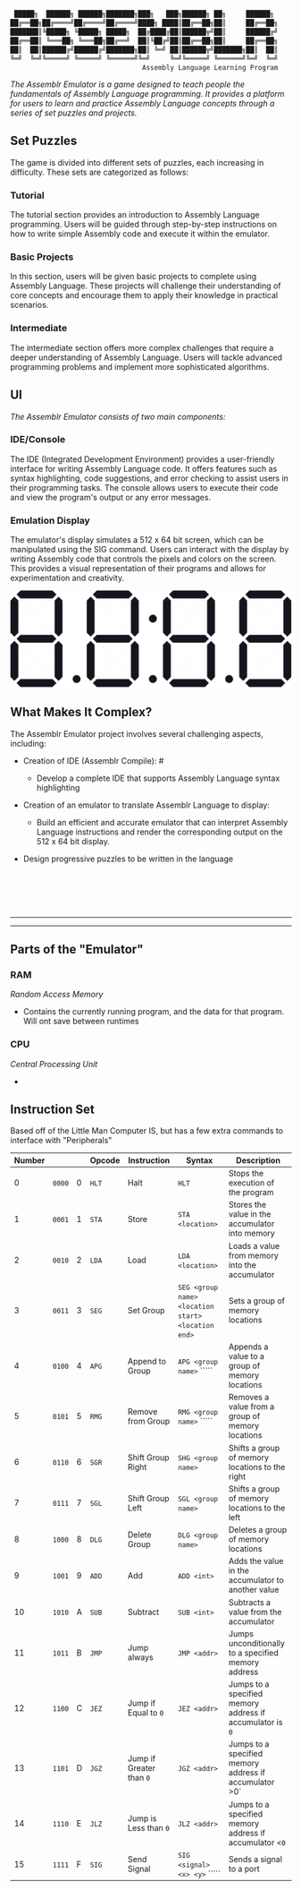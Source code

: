 ```

 █████╗  ██████╗ ██████╗███████╗███╗   ███╗██████╗ ██╗     ██████╗ 
██╔══██╗██╔════╝██╔════╝██╔════╝████╗ ████║██╔══██╗██║     ██╔══██╗
███████║╚█████╗ ╚█████╗ █████╗  ██╔████╔██║██████╦╝██║     ██████╔╝
██╔══██║ ╚═══██╗ ╚═══██╗██╔══╝  ██║╚██╔╝██║██╔══██╗██║     ██╔══██╗
██║  ██║██████╔╝██████╔╝███████╗██║ ╚═╝ ██║██████╦╝███████╗██║  ██║
╚═╝  ╚═╝╚═════╝ ╚═════╝ ╚══════╝╚═╝     ╚═╝╚═════╝ ╚══════╝╚═╝  ╚═╝
                                 Assembly Language Learning Program

```
_The Assemblr Emulator is a game designed to teach people the fundamentals of Assembly Language programming. It provides a platform for users to learn and practice Assembly Language concepts through a series of set puzzles and projects._

## Set Puzzles

The game is divided into different sets of puzzles, each increasing in difficulty. These sets are categorized as follows:

### Tutorial

The tutorial section provides an introduction to Assembly Language programming. Users will be guided through step-by-step instructions on how to write simple Assembly code and execute it within the emulator.

### Basic Projects

In this section, users will be given basic projects to complete using Assembly Language. These projects will challenge their understanding of core concepts and encourage them to apply their knowledge in practical scenarios.

### Intermediate

The intermediate section offers more complex challenges that require a deeper understanding of Assembly Language. Users will tackle advanced programming problems and implement more sophisticated algorithms.

## UI

_The Assemblr Emulator consists of two main components:_

### IDE/Console

The IDE (Integrated Development Environment) provides a user-friendly interface for writing Assembly Language code. It offers features such as syntax highlighting, code suggestions, and error checking to assist users in their programming tasks. The console allows users to execute their code and view the program's output or any error messages.

### Emulation Display

The emulator's display simulates a 512 x 64 bit screen, which can be manipulated using the SIG command. Users can interact with the display by writing Assembly code that controls the pixels and colors on the screen. This provides a visual representation of their programs and allows for experimentation and creativity.

![Emulation Display](https://raw.githubusercontent.com/joshua-cotugno/Assemblr/main/README-resources/display.svg)

## What Makes It Complex?

The Assemblr Emulator project involves several challenging aspects, including:

- Creation of IDE (Assemblr Compile): #

  - Develop a complete IDE that supports Assembly Language syntax highlighting
- Creation of an emulator to translate Assemblr Language to display:

  - Build an efficient and accurate emulator that can interpret Assembly Language instructions and render the corresponding output on the 512 x 64 bit display.
- Design progressive puzzles to be written in the language

<br><br><br><br>

---

---

## Parts of the "Emulator"

### RAM

*_Random Access Memory_*

- Contains the currently running program, and the data for that program. Will ont save between runtimes

### CPU

*_Central Processing Unit_*

- 



## Instruction Set

Based off of the Little Man Computer IS, but has a few extra commands to interface with "Peripherals"

| Number |          |   | Opcode  | Instruction                | Syntax                                                   | Description                                                 |
| ------ | -------- | - | ------- | -------------------------- | -------------------------------------------------------- | ----------------------------------------------------------- |
| 0      | `0000` | 0 | `HLT` | Halt                       | `HLT`                                                  | Stops the execution of the program                          |
| 1      | `0001` | 1 | `STA` | Store                      | `STA <location>`                                       | Stores the value in the accumulator into memory             |
| 2      | `0010` | 2 | `LDA` | Load                       | `LDA <location>`                                       | Loads a value from memory into the accumulator              |
| 3      | `0011` | 3 | `SEG` | Set Group                  | `SEG <group name>` `<location start> <location end>` | Sets a group of memory locations                            |
| 4      | `0100` | 4 | `APG` | Append to Group            | `APG <group name>` ``<int>```                        | Appends a value to a group of memory locations              |
| 5      | `0101` | 5 | `RMG` | Remove from Group          | `RMG <group name>` ``<int>```                        | Removes a value from a group of memory locations            |
| 6      | `0110` | 6 | `SGR` | Shift Group Right          | `SHG <group name>`                                     | Shifts a group of memory locations to the right             |
| 7      | `0111` | 7 | `SGL` | Shift Group Left           | `SGL <group name>`                                     | Shifts a group of memory locations to the left              |
| 8      | `1000` | 8 | `DLG` | Delete Group               | `DLG <group name>`                                     | Deletes a group of memory locations                         |
| 9      | `1001` | 9 | `ADD` | Add                        | `ADD <int>`                                            | Adds the value in the accumulator to another value          |
| 10     | `1010` | A | `SUB` | Subtract                   | `SUB <int>`                                            | Subtracts a value from the accumulator                      |
| 11     | `1011` | B | `JMP` | Jump always                | `JMP <addr>`                                           | Jumps unconditionally to a specified memory address         |
| 12     | `1100` | C | `JEZ` | Jump if Equal to `0`     | `JEZ <addr>`                                           | Jumps to a specified memory address if accumulator is `0` |
| 13     | `1101` | D | `JGZ` | Jump if Greater than `0` | `JGZ <addr>`                                           | Jumps to a specified memory address if accumulator >0`      |
| 14     | `1110` | E | `JLZ` | Jump is Less than `0`    | `JLZ <addr>`                                           | Jumps to a specified memory address if accumulator <`0`   |
| 15     | `1111` | F | `SIG` | Send Signal                | `SIG <signal> <x> <y>` ``<port>```                   | Sends a signal to a port                                    |
